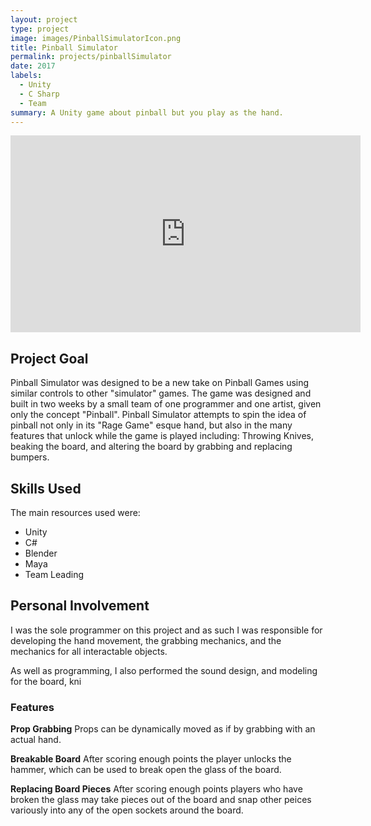 ```yaml
---
layout: project
type: project
image: images/PinballSimulatorIcon.png
title: Pinball Simulator
permalink: projects/pinballSimulator
date: 2017
labels:
  - Unity
  - C Sharp
  - Team 
summary: A Unity game about pinball but you play as the hand.
---
```


<center><iframe width="560" height="315" src="https://www.youtube.com/embed/irdsgPDSR1s?rel=0" frameborder="0" allow="autoplay; encrypted-media" allowfullscreen></iframe></center>

## Project Goal
Pinball Simulator was designed to be a new take on Pinball Games using similar controls to other "simulator" games. 
The game was designed and built in two weeks by a small team of one programmer and one artist, given only the concept "Pinball".
Pinball Simulator attempts to spin the idea of pinball not only in its "Rage Game" esque hand, but also in the many features that unlock while the game is played including: Throwing Knives, beaking the board, and altering the board by grabbing and replacing bumpers. 

## Skills Used

The main resources used were:
* Unity
* C# 
* Blender
* Maya
* Team Leading

## Personal Involvement

I was the sole programmer on this project and as such I was responsible for developing the hand movement, the grabbing mechanics, and the mechanics for all interactable objects. 

As well as programming, I also performed the sound design, and modeling for the board, kni

### Features

  **Prop Grabbing** Props can be dynamically moved as if by grabbing with an actual hand. 
   
  **Breakable Board** After scoring enough points the player unlocks the hammer, which can be used to break open the glass of the board. 
  
  **Replacing Board Pieces** After scoring enough points players who have broken the glass may take pieces out of the board and snap other peices variously into any of the open sockets around the board. 
